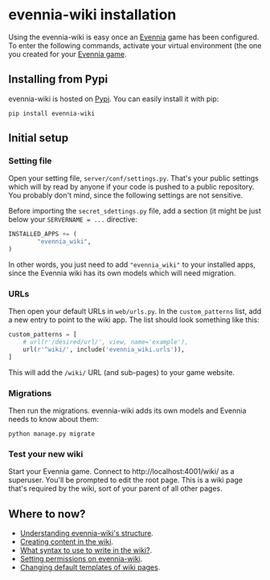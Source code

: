 # evennia-wiki installation

Using the evennia-wiki is easy once an [Evennia](www.evennia.com) game has been configured.  To enter the following commands, activate your virtual environment (the one you created for your [Evennia game](www.evennia.com).

## Installing from Pypi

evennia-wiki is hosted on [Pypi](https://pypi.org/project/evennia-wiki/).  You can easily install it with pip:

    pip install evennia-wiki

## Initial setup

### Setting file

Open your setting file, `server/conf/settings.py`.  That's your public settings which will by read by anyone if your code is pushed to a public repository.  You probably don't mind, since the following settings are not sensitive.

Before importing the `secret_sdettings.py` file, add a section (it might be just below your `SERVERNAME = ...` directive:

```python
INSTALLED_APPS += (
        "evennia_wiki",
)
```

In other words, you just need to add `"evennia_wiki"` to your installed apps, since the Evennia wiki has its own models which will need migration.

### URLs

Then open your default URLs in `web/urls.py`.  In the `custom_patterns` list, add a new entry to point to the wiki app.  The list should look something like this:

```python
custom_patterns = [
    # url(r'/desired/url/', view, name='example'),
    url(r'^wiki/', include('evennia_wiki.urls')),
]
```

This will add the `/wiki/` URL (and sub-pages) to your game website.

### Migrations

Then run the migrations.  evennia-wiki adds its own models and Evennia needs to know about them:

    python manage.py migrate

### Test your new wiki

Start your Evennia game.  Connect to http://localhost:4001/wiki/ as a superuser.  You'll be prompted to edit the root page.  This is a wiki page that's required by the wiki, sort of your parent of all other pages.

## Where to now?

- [Understanding evennia-wiki's structure](structure.md).
- [Creating content in the wiki](page.md).
- [What syntax to use to write in the wiki?](syntax.m).
- [Setting permissions on evennia-wiki](permissions.md).
- [Changing default templates of wiki pages](template.md).

